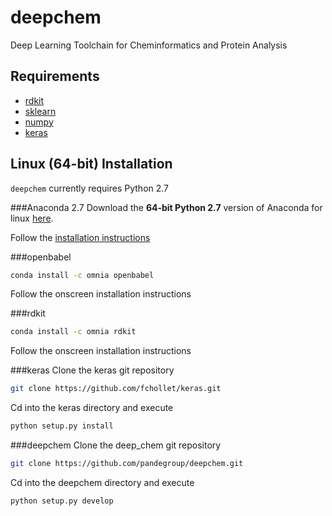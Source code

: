 deepchem
=============

Deep Learning Toolchain for Cheminformatics and Protein Analysis

Requirements
------------
* [rdkit](http://www.rdkit.org/docs/Install.html)
* [sklearn](https://github.com/scikit-learn/scikit-learn.git)
* [numpy](https://store.continuum.io/cshop/anaconda/)
* [keras](http://keras.io)

Linux (64-bit) Installation 
------------------

```deepchem``` currently requires Python 2.7

###Anaconda 2.7
Download the **64-bit Python 2.7** version of Anaconda for linux [here](https://www.continuum.io/downloads#_unix).

Follow the [installation instructions](http://docs.continuum.io/anaconda/install#linux-install)

###openbabel
```bash
conda install -c omnia openbabel
```  

Follow the onscreen installation instructions

###rdkit
```bash
conda install -c omnia rdkit
```

Follow the onscreen installation instructions

###keras
Clone the keras git repository
```bash
git clone https://github.com/fchollet/keras.git
```

Cd into the keras directory and execute
```bash
python setup.py install
```

###deepchem
Clone the deep_chem git repository
```bash
git clone https://github.com/pandegroup/deepchem.git
```

Cd into the deepchem directory and execute 
```bash
python setup.py develop
```
